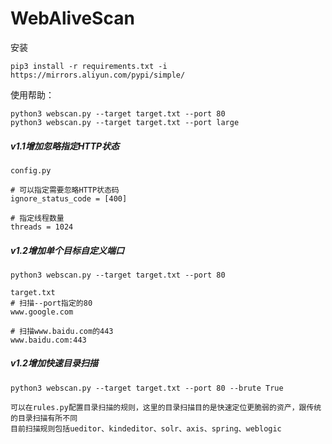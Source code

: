 # WebAliveScan
安装
```
pip3 install -r requirements.txt -i https://mirrors.aliyun.com/pypi/simple/
```

使用帮助：
```
python3 webscan.py --target target.txt --port 80
python3 webscan.py --target target.txt --port large
```

##### v1.1增加忽略指定HTTP状态
```
config.py

# 可以指定需要忽略HTTP状态码
ignore_status_code = [400]

# 指定线程数量
threads = 1024
```


##### v1.2增加单个目标自定义端口
```
python3 webscan.py --target target.txt --port 80

target.txt
# 扫描--port指定的80
www.google.com

# 扫描www.baidu.com的443
www.baidu.com:443
```

##### v1.2增加快速目录扫描
```
python3 webscan.py --target target.txt --port 80 --brute True

可以在rules.py配置目录扫描的规则，这里的目录扫描目的是快速定位更脆弱的资产，跟传统的目录扫描有所不同
目前扫描规则包括ueditor、kindeditor、solr、axis、spring、weblogic
```
